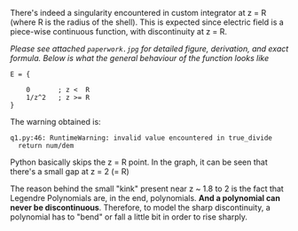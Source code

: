 There's indeed a singularity encountered in custom integrator at z = R (where R is the radius of the shell). This is expected since 
electric field is a piece-wise continuous function, with discontinuity at z = R.

_Please see attached `paperwork.jpg` for detailed figure, derivation, and exact formula. Below is what the general behaviour of the function looks like_

```
E = {
    
    0       ; z <  R
    1/z^2   ; z >= R
}
```

The warning obtained is:
```
q1.py:46: RuntimeWarning: invalid value encountered in true_divide
  return num/dem
```

Python basically skips the z = R point. In the graph, it can be seen that there's a small gap at z = 2 (= R)

The reason behind the small "kink" present near z ~ 1.8 to 2 is the fact that Legendre Polynomials are, in the end, polynomials. __And a polynomial can never be discontinuous__. Therefore, to model the sharp discontinuity, a polynomial has to "bend" or fall a little bit in order to rise sharply.